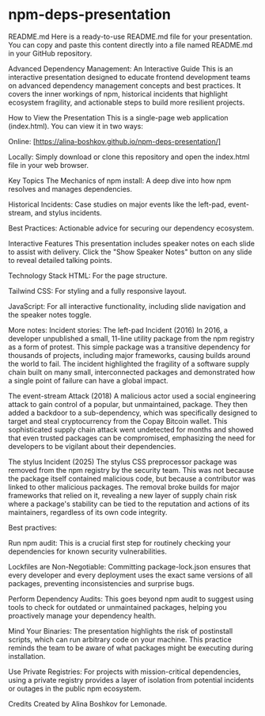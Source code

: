 # npm-deps-presentation
README.md
Here is a ready-to-use README.md file for your presentation. You can copy and paste this content directly into a file named README.md in your GitHub repository.

Advanced Dependency Management: An Interactive Guide
This is an interactive presentation designed to educate frontend development teams on advanced dependency management concepts and best practices. It covers the inner workings of npm, historical incidents that highlight ecosystem fragility, and actionable steps to build more resilient projects.

How to View the Presentation
This is a single-page web application (index.html). You can view it in two ways:

Online: [https://alina-boshkov.github.io/npm-deps-presentation/]

Locally: Simply download or clone this repository and open the index.html file in your web browser.

Key Topics
The Mechanics of npm install: A deep dive into how npm resolves and manages dependencies.

Historical Incidents: Case studies on major events like the left-pad, event-stream, and stylus incidents.

Best Practices: Actionable advice for securing our dependency ecosystem.

Interactive Features
This presentation includes speaker notes on each slide to assist with delivery. Click the "Show Speaker Notes" button on any slide to reveal detailed talking points.

Technology Stack
HTML: For the page structure.

Tailwind CSS: For styling and a fully responsive layout.

JavaScript: For all interactive functionality, including slide navigation and the speaker notes toggle.

More notes: 
Incident stories: 
The left-pad Incident (2016)
In 2016, a developer unpublished a small, 11-line utility package from the npm registry as a form of protest. This simple package was a transitive dependency for thousands of projects, including major frameworks, causing builds around the world to fail. The incident highlighted the fragility of a software supply chain built on many small, interconnected packages and demonstrated how a single point of failure can have a global impact.

The event-stream Attack (2018)
A malicious actor used a social engineering attack to gain control of a popular, but unmaintained, package. They then added a backdoor to a sub-dependency, which was specifically designed to target and steal cryptocurrency from the Copay Bitcoin wallet. This sophisticated supply chain attack went undetected for months and showed that even trusted packages can be compromised, emphasizing the need for developers to be vigilant about their dependencies.

The stylus Incident (2025)
The stylus CSS preprocessor package was removed from the npm registry by the security team. This was not because the package itself contained malicious code, but because a contributor was linked to other malicious packages. The removal broke builds for major frameworks that relied on it, revealing a new layer of supply chain risk where a package's stability can be tied to the reputation and actions of its maintainers, regardless of its own code integrity.

Best practives: 

Run npm audit: This is a crucial first step for routinely checking your dependencies for known security vulnerabilities.

Lockfiles are Non-Negotiable: Committing package-lock.json ensures that every developer and every deployment uses the exact same versions of all packages, preventing inconsistencies and surprise bugs.

Perform Dependency Audits: This goes beyond npm audit to suggest using tools to check for outdated or unmaintained packages, helping you proactively manage your dependency health.

Mind Your Binaries: The presentation highlights the risk of postinstall scripts, which can run arbitrary code on your machine. This practice reminds the team to be aware of what packages might be executing during installation.

Use Private Registries: For projects with mission-critical dependencies, using a private registry provides a layer of isolation from potential incidents or outages in the public npm ecosystem.

Credits
Created by Alina Boshkov for Lemonade.